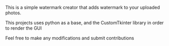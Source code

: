 This is a simple watermark creator that adds watermark to your uploaded photos.

This projects uses python as a base, and the CustomTkinter library in order to render the GUI

Feel free to make any modifications and submit contributions